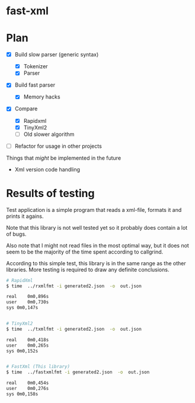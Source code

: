# fast-xml

# Plan
- [x] Build slow parser (generic syntax)
   - [x] Tokenizer
   - [x] Parser
- [x] Build fast parser
   - [x] Memory hacks
- [x] Compare
   - [x] Rapidxml
   - [x] TinyXml2
   - [ ] Old slower algorithm
- [ ] Refactor for usage in other projects


Things that _might_ be implemented in the future
- Xml version code handling


# Results of testing

Test application is a simple program that reads a xml-file, formats it and
prints it agains.

Note that this library is not well tested yet so it probably does contain a
lot of bugs.

Also note that I might not read files in the most optimal way, but it does
not seem to be the majority of the time spent according to callgrind.

According to this simple test, this library is in the same range as the other
libraries. More testing is required to draw any definite conclusions.

```bash
# RapidXml
$ time  ../rxmlfmt -i generated2.json  -o  out.json

real	0m0,896s
user	0m0,730s
sys	0m0,147s


# TinyXml2
$ time  ../txmlfmt -i generated2.json  -o  out.json

real	0m0,418s
user	0m0,265s
sys	0m0,152s


# FastXml (This library)
$ time  ../fastxmlfmt -i generated2.json  -o  out.json

real	0m0,454s
user	0m0,276s
sys	0m0,158s
```
